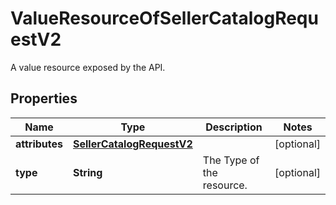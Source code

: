 

# ValueResourceOfSellerCatalogRequestV2

A value resource exposed by the API.

## Properties

| Name | Type | Description | Notes |
|------------ | ------------- | ------------- | -------------|
|**attributes** | [**SellerCatalogRequestV2**](SellerCatalogRequestV2.md) |  |  [optional] |
|**type** | **String** | The Type of the resource. |  [optional] |



